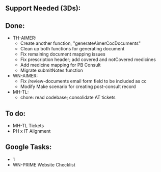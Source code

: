 ## Support Needed (3Ds):
## Done:
  - TH-AIMER:
    - Create another function, "generateAimerCocDocuments"
    - Clean up both functions for generating document
    - Fix remaining document mapping issues
    - Fix prescription header; add covered and notCovered medicines
    - Add medicine mapping for PB Consult
    - Migrate submitNotes function
  - WN-AIMER:
    - Fix /review-documents email form field to be included as cc
    - Modify Make scenario for creating post-consult record
  - MH-TL:
    - chore: read codebase; consolidate AT tickets
## To do:
  - MH-TL Tickets
  - PH x IT Alignment
## Google Tasks:
  - 1
  - WN-PRIME Website Checklist